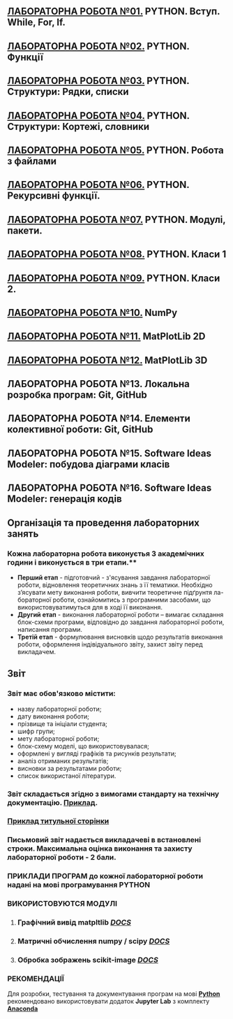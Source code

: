## [ЛАБОРАТОРНА РОБОТА №01.](/Lab_Works/Lab_01/Lab_Works_01_Descript.md) PYTHON. Вступ. While, For, If.
## [ЛАБОРАТОРНА РОБОТА №02.](/Lab_Works/Lab_02/Lab_Works_02_Descript.md) PYTHON. Функції
## [ЛАБОРАТОРНА РОБОТА №03.](/Lab_Works/Lab_03/Lab_Works_03_Descript.md) PYTHON. Структури: Рядки, списки
## [ЛАБОРАТОРНА РОБОТА №04.](/Lab_Works/Lab_04/Lab_Works_04_Descript.md) PYTHON. Структури: Кортежі, словники
## [ЛАБОРАТОРНА РОБОТА №05.](/Lab_Works/Lab_05/Lab_Works_05_Descript.md) PYTHON. Робота з файлами
## [ЛАБОРАТОРНА РОБОТА №06.](/Lab_Works/Lab_06/Lab_Works_06_Descript.md) PYTHON. Рекурсивні функції.
## [ЛАБОРАТОРНА РОБОТА №07.](/Lab_Works/Lab_07/Lab_Works_07_Descript.md) PYTHON. Модулі, пакети.
## [ЛАБОРАТОРНА РОБОТА №08.](/Lab_Works/Lab_08/Lab_Works_08_Descript.md) PYTHON. Класи 1
## [ЛАБОРАТОРНА РОБОТА №09.](/Lab_Works/Lab_09/Lab_Works_09_Descript.md) PYTHON. Класи 2.
## [ЛАБОРАТОРНА РОБОТА №10.](/Lab_Works/Lab_10/Lab_Works_10_Descript.md)  NumPy
## [ЛАБОРАТОРНА РОБОТА №11.](/Lab_Works/Lab_11/Lab_Works_11_Descript.md) MatPlotLib 2D
## [ЛАБОРАТОРНА РОБОТА №12.](/Lab_Works/Lab_12/Lab_Works_12_Descript.md) MatPlotLib 3D

## ЛАБОРАТОРНА РОБОТА №13. Локальна розробка програм: Git, GitHub
## ЛАБОРАТОРНА РОБОТА №14. Елементи колективної роботи: Git, GitHub
## ЛАБОРАТОРНА РОБОТА №15. Software Ideas Modeler: побудова діаграми класів
## ЛАБОРАТОРНА РОБОТА №16. Software Ideas Modeler: генерація кодів

## **Організація та проведення лабораторних занять**
### Кожна лабораторна робота виконуєтья 3 академічних години і виконується в три етапи.**
- **Перший етап** - підготовчий - з'ясування завдання лабораторної роботи, відновлення теоретичних знань з її тематики. Необхідно з’ясувати мету виконання роботи, вивчити теоретичне підґрунтя ла-бораторної роботи, ознайомитись з програмними засобами, що використовуватимуться для в ході її виконання.
- **Другий етап** - виконання лабораторної роботи – вимагає
складання блок-схеми програми, відповідно до завдання лабораторної роботи, написання програми.  
- **Третій етап** - формулювання висновків щодо результатів виконання роботи, оформлення індівідуального звіту, захист звіту перед викладачем.  

## **Звіт**
### **Звіт має обов'язково містити:**
- назву лабораторної роботи;
- дату виконання роботи;
- прізвище та ініціали студента;
- шифр групи;
- мету лабораторної роботи;
- блок-схему моделі, що використовувалася;
- оформлені у вигляді графіків та рисунків результати;
- аналіз отриманих результатів;
- висновки за результатами роботи;
- список використаної літератури.  

### **Звіт** складається згідно з вимогами стандарту на технічну документацію. [Приклад]().
### [**Приклад титульної сторінки**]( )
### **Письмовий звіт** надається викладачеві в встановлені строки. Максимальна оцінка виконання та захисту лабораторної роботи - 2 бали.

### **ПРИКЛАДИ ПРОГРАМ** до кожної лабораторної роботи надані на мові програмування PYTHON
### ВИКОРИСТОВУЮТСЯ МОДУЛІ
1. ### Графічний вивід **matpltlib** [*DOCS*](https://matplotlib.org/)
1. ### Матричні обчислення **numpy / scipy** [*DOCS*](https://www.scipy.org/)
1. ### Обробка зображень **scikit-image** [*DOCS*](https://scikit-image.org/)

### **РЕКОМЕНДАЦІЇ**
Для розробки, тестування та документування програм на мові [**Python**](https://www.python.org/) рекомендовано використовувати додаток **Jupyter Lab** з комплекту   [**Anaconda**](https://anaconda.org/)
